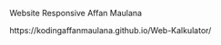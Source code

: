 <p>Website Responsive Affan Maulana</p>

<link>https://kodingaffanmaulana.github.io/Web-Kalkulator/</link>
